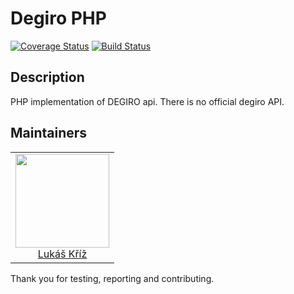 # Degiro PHP

[![Coverage Status](https://coveralls.io/repos/github/lukasojd/degiro-php/badge.svg?branch=master)](https://coveralls.io/github/lukasojd/degiro-php?branch=master)
[![Build Status](https://travis-ci.com/lukasojd/degiro-php.svg?branch=master)](https://travis-ci.com/lukasojd/degiro-php)

## Description

PHP implementation of DEGIRO api. There is no official degiro API.

## Maintainers

<table>
  <tbody>
    <tr>
      <td align="center">
        <a href="https://github.com/lukasojd">
            <img width="150" height="150" src="https://avatars3.githubusercontent.com/u/3088025?s=460&u=9c3a5c486c5840058b7deded52067d9e964893f6&v=4">
        </a>
        </br>
        <a href="https://github.com/lukasojd">Lukáš Kříž</a>
      </td>
    </tr>
  </tbody>
</table>

Thank you for testing, reporting and contributing.